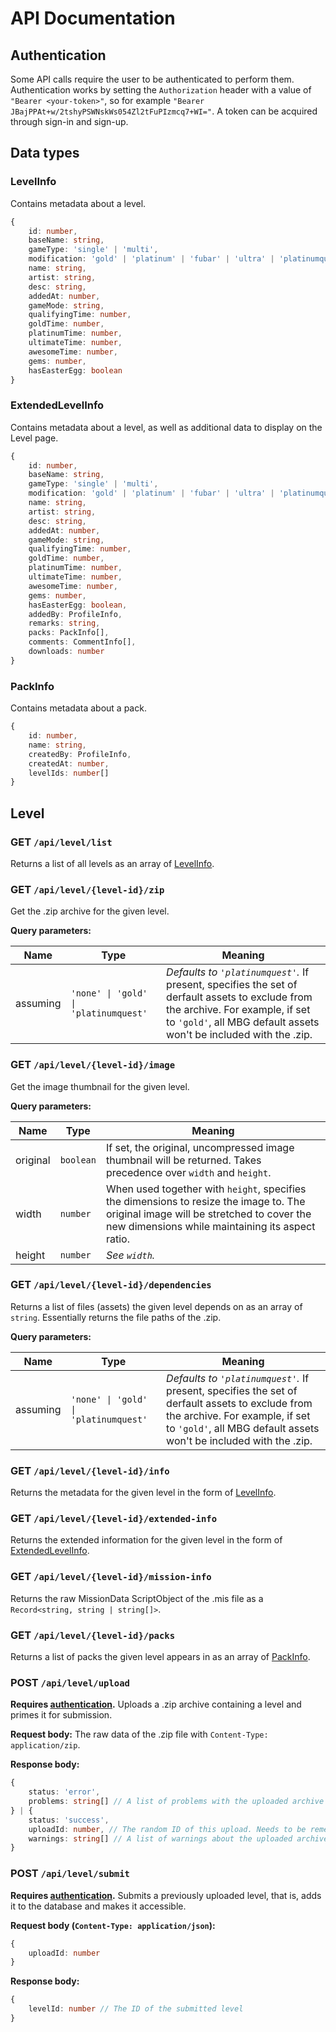 # API Documentation

## Authentication
Some API calls require the user to be authenticated to perform them. Authentication works by setting the `Authorization` header with a value of `"Bearer <your-token>"`, so for example `"Bearer JBajPPAt+w/2tshyPSWNskWs054Zl2tFuPIzmcq7+WI="`. A token can be acquired through sign-in and sign-up.

## Data types
### LevelInfo
Contains metadata about a level.
```typescript
{
	id: number,
	baseName: string,
	gameType: 'single' | 'multi',
	modification: 'gold' | 'platinum' | 'fubar' | 'ultra' | 'platinumquest',
	name: string,
	artist: string,
	desc: string,
	addedAt: number,
	gameMode: string,
	qualifyingTime: number,
	goldTime: number,
	platinumTime: number,
	ultimateTime: number,
	awesomeTime: number,
	gems: number,
	hasEasterEgg: boolean
}
```

### ExtendedLevelInfo
Contains metadata about a level, as well as additional data to display on the Level page.
```typescript
{
	id: number,
	baseName: string,
	gameType: 'single' | 'multi',
	modification: 'gold' | 'platinum' | 'fubar' | 'ultra' | 'platinumquest',
	name: string,
	artist: string,
	desc: string,
	addedAt: number,
	gameMode: string,
	qualifyingTime: number,
	goldTime: number,
	platinumTime: number,
	ultimateTime: number,
	awesomeTime: number,
	gems: number,
	hasEasterEgg: boolean,
	addedBy: ProfileInfo,
	remarks: string,
	packs: PackInfo[],
	comments: CommentInfo[],
	downloads: number
}
```

### PackInfo
Contains metadata about a pack.
```typescript
{
	id: number,
	name: string,
	createdBy: ProfileInfo,
	createdAt: number,
	levelIds: number[]
}
```

## Level

### **GET** `/api/level/list`
Returns a list of all levels as an array of [LevelInfo](#levelinfo).

### **GET** `/api/level/{level-id}/zip`
Get the .zip archive for the given level.

**Query parameters:**

Name | Type | Meaning
--- | --- | ---
assuming | `'none' \| 'gold' \| 'platinumquest'` | *Defaults to `'platinumquest'`.* If present, specifies the set of derfault assets to exclude from the archive. For example, if set to `'gold'`, all MBG default assets won't be included with the .zip.

### **GET** `/api/level/{level-id}/image`
Get the image thumbnail for the given level.

**Query parameters:**

Name | Type | Meaning
--- | --- | ---
original | `boolean` | If set, the original, uncompressed image thumbnail will be returned. Takes precedence over `width` and `height`.
width | `number` | When used together with `height`, specifies the dimensions to resize the image to. The original image will be stretched to cover the new dimensions while maintaining its aspect ratio.
height | `number` | *See `width`.*

### **GET** `/api/level/{level-id}/dependencies`
Returns a list of files (assets) the given level depends on as an array of `string`. Essentially returns the file paths of the .zip.

**Query parameters:**

Name | Type | Meaning
--- | --- | ---
assuming | `'none' \| 'gold' \| 'platinumquest'` | *Defaults to `'platinumquest'`.* If present, specifies the set of derfault assets to exclude from the archive. For example, if set to `'gold'`, all MBG default assets won't be included with the .zip.

### **GET** `/api/level/{level-id}/info`
Returns the metadata for the given level in the form of [LevelInfo](#levelinfo).

### **GET** `/api/level/{level-id}/extended-info`
Returns the extended information for the given level in the form of [ExtendedLevelInfo](#extendedlevelinfo).

### **GET** `/api/level/{level-id}/mission-info`
Returns the raw MissionData ScriptObject of the .mis file as a `Record<string, string | string[]>`.

### **GET** `/api/level/{level-id}/packs`
Returns a list of packs the given level appears in as an array of [PackInfo](#packinfo).
### **POST** `/api/level/upload`
**Requires [authentication](#authentication).** Uploads a .zip archive containing a level and primes it for submission.

**Request body:** The raw data of the .zip file with `Content-Type: application/zip`.

**Response body:**
```typescript
{
	status: 'error',
	problems: string[] // A list of problems with the uploaded archive
} | {
	status: 'success',
	uploadId: number, // The random ID of this upload. Needs to be remembered for submission.
	warnings: string[] // A list of warnings about the uploaded archive
}
```

### **POST** `/api/level/submit`
**Requires [authentication](#authentication).** Submits a previously uploaded level, that is, adds it to the database and makes it accessible.

**Request body (`Content-Type: application/json`):**
```typescript
{
	uploadId: number
}
```

**Response body:**
```typescript
{
	levelId: number // The ID of the submitted level
}
```